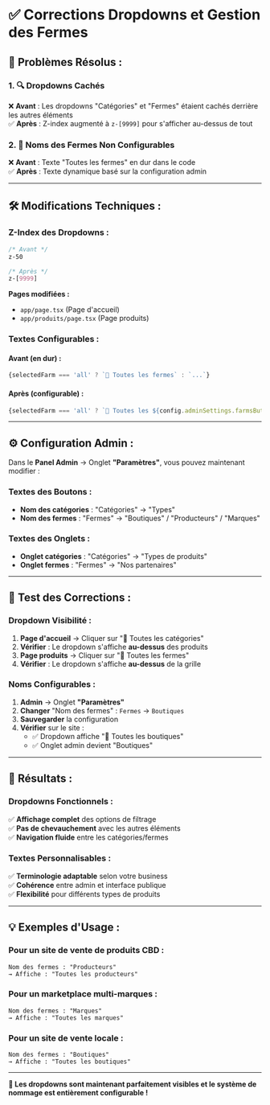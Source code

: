 # ✅ Corrections Dropdowns et Gestion des Fermes

## 🎯 **Problèmes Résolus :**

### **1. 🔍 Dropdowns Cachés**
❌ **Avant** : Les dropdowns "Catégories" et "Fermes" étaient cachés derrière les autres éléments  
✅ **Après** : Z-index augmenté à `z-[9999]` pour s'afficher au-dessus de tout

### **2. 📝 Noms des Fermes Non Configurables**
❌ **Avant** : Texte "Toutes les fermes" en dur dans le code  
✅ **Après** : Texte dynamique basé sur la configuration admin

---

## 🛠️ **Modifications Techniques :**

### **Z-Index des Dropdowns :**
```css
/* Avant */
z-50 

/* Après */
z-[9999]
```

**Pages modifiées :**
- `app/page.tsx` (Page d'accueil)
- `app/produits/page.tsx` (Page produits)

### **Textes Configurables :**

#### **Avant (en dur) :**
```javascript
{selectedFarm === 'all' ? `🏡 Toutes les fermes` : `...`}
```

#### **Après (configurable) :**
```javascript
{selectedFarm === 'all' ? `🏡 Toutes les ${config.adminSettings.farmsButtonText.toLowerCase()}` : `...`}
```

---

## ⚙️ **Configuration Admin :**

Dans le **Panel Admin** → Onglet **"Paramètres"**, vous pouvez maintenant modifier :

### **Textes des Boutons :**
- **Nom des catégories** : "Catégories" → "Types"
- **Nom des fermes** : "Fermes" → "Boutiques" / "Producteurs" / "Marques"

### **Textes des Onglets :**
- **Onglet catégories** : "Catégories" → "Types de produits"  
- **Onglet fermes** : "Fermes" → "Nos partenaires"

---

## 🧪 **Test des Corrections :**

### **Dropdown Visibilité :**
1. **Page d'accueil** → Cliquer sur "🌟 Toutes les catégories"
2. **Vérifier** : Le dropdown s'affiche **au-dessus** des produits
3. **Page produits** → Cliquer sur "🏡 Toutes les fermes" 
4. **Vérifier** : Le dropdown s'affiche **au-dessus** de la grille

### **Noms Configurables :**
1. **Admin** → Onglet **"Paramètres"**
2. **Changer** "Nom des fermes" : `Fermes` → `Boutiques`
3. **Sauvegarder** la configuration
4. **Vérifier** sur le site : 
   - ✅ Dropdown affiche "🏡 Toutes les boutiques"
   - ✅ Onglet admin devient "Boutiques"

---

## 🎯 **Résultats :**

### **Dropdowns Fonctionnels :**
✅ **Affichage complet** des options de filtrage  
✅ **Pas de chevauchement** avec les autres éléments  
✅ **Navigation fluide** entre les catégories/fermes  

### **Textes Personnalisables :**
✅ **Terminologie adaptable** selon votre business  
✅ **Cohérence** entre admin et interface publique  
✅ **Flexibilité** pour différents types de produits  

---

## 💡 **Exemples d'Usage :**

### **Pour un site de vente de produits CBD :**
```
Nom des fermes : "Producteurs"
→ Affiche : "Toutes les producteurs"
```

### **Pour un marketplace multi-marques :**
```
Nom des fermes : "Marques"  
→ Affiche : "Toutes les marques"
```

### **Pour un site de vente locale :**
```
Nom des fermes : "Boutiques"
→ Affiche : "Toutes les boutiques"
```

---

**🚀 Les dropdowns sont maintenant parfaitement visibles et le système de nommage est entièrement configurable !**